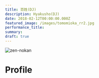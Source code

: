 ```yaml
---
title: 百姓(DJ)
description: Hyakusho(DJ)
date: 2018-02-12T00:00:00.000Z
featured_image: /images/tomomioka_rr2.jpg
performance_title:
summary:
draft: true
---
```

![zen-nokan](/images/tomomioka_rr5.jpg)

# Profile
